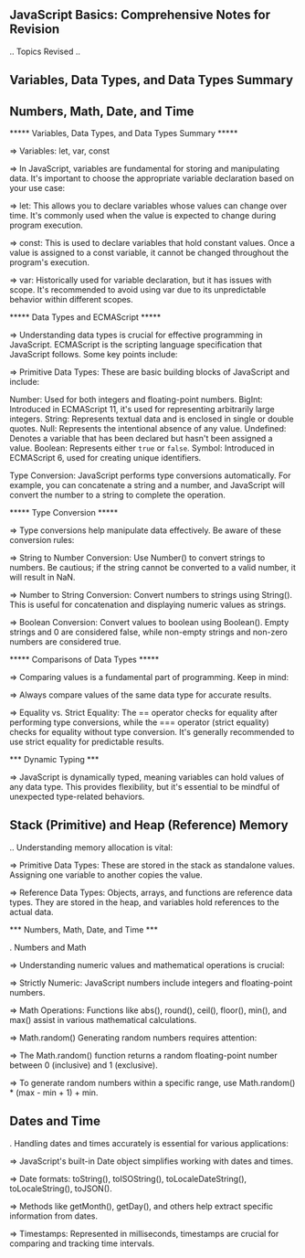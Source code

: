  ## JavaScript Basics: Comprehensive Notes for Revision 

.. Topics Revised ..

## Variables, Data Types, and Data Types Summary
## Numbers, Math, Date, and Time

***** Variables, Data Types, and Data Types Summary *****

=> Variables: let, var, const

=> In JavaScript, variables are fundamental for storing and manipulating data. It's important to choose the appropriate variable declaration based on your use case:

=> let: This allows you to declare variables whose values can change over time. It's commonly used when the value is expected to change during program execution.

=> const: This is used to declare variables that hold constant values. Once a value is assigned to a const variable, it cannot be changed throughout the program's execution.

=> var: Historically used for variable declaration, but it has issues with scope. It's recommended to avoid using var due to its unpredictable behavior within different scopes.

***** Data Types and ECMAScript *****

=> Understanding data types is crucial for effective programming in JavaScript. ECMAScript is the scripting language specification that JavaScript follows. Some key points include:

=> Primitive Data Types: These are basic building blocks of JavaScript and include:

 Number: Used for both integers and floating-point numbers.
 BigInt: Introduced in ECMAScript 11, it's used for representing arbitrarily large integers.
 String: Represents textual data and is enclosed in single or double quotes.
 Null: Represents the intentional absence of any value.
 Undefined: Denotes a variable that has been declared but hasn't been assigned a value.
 Boolean: Represents either `true` or `false`.
 Symbol: Introduced in ECMAScript 6, used for creating unique identifiers.

Type Conversion: JavaScript performs type conversions automatically. For example, you can concatenate a string and a number, and JavaScript will convert the number to a string to complete the operation.

***** Type Conversion *****

=> Type conversions help manipulate data effectively. Be aware of these conversion rules:

=> String to Number Conversion: Use Number() to convert strings to numbers. Be cautious; if the string cannot be converted to a valid number, it will result in NaN.

=> Number to String Conversion: Convert numbers to strings using String(). This is useful for concatenation and displaying numeric values as strings.

=> Boolean Conversion: Convert values to boolean using Boolean(). Empty strings and 0 are considered false, while non-empty strings and non-zero numbers are considered true.

***** Comparisons of Data Types *****

=> Comparing values is a fundamental part of programming. Keep in mind:

=> Always compare values of the same data type for accurate results.

=> Equality vs. Strict Equality: The == operator checks for equality after performing type conversions, while the === operator (strict equality) checks for equality without type conversion. It's generally recommended to use strict equality for predictable results.

*** Dynamic Typing ***

=> JavaScript is dynamically typed, meaning variables can hold values of any data type. This provides flexibility, but it's essential to be mindful of unexpected type-related behaviors.

## Stack (Primitive) and Heap (Reference) Memory

.. Understanding memory allocation is vital:

=> Primitive Data Types: These are stored in the stack as standalone values. Assigning one variable to another copies the value.

=> Reference Data Types: Objects, arrays, and functions are reference data types. They are stored in the heap, and variables hold references to the actual data.

*** Numbers, Math, Date, and Time ***

. Numbers and Math

=> Understanding numeric values and mathematical operations is crucial:

=> Strictly Numeric: JavaScript numbers include integers and floating-point numbers.

=> Math Operations: Functions like abs(), round(), ceil(), floor(), min(), and max() assist in various mathematical calculations.

=> Math.random()
Generating random numbers requires attention:

=> The Math.random() function returns a random floating-point number between 0 (inclusive) and 1 (exclusive).

=> To generate random numbers within a specific range, use Math.random() * (max - min + 1) + min.

 ## Dates and Time

. Handling dates and times accurately is essential for various applications:

=> JavaScript's built-in Date object simplifies working with dates and times.

=> Date formats: toString(), toISOString(), toLocaleDateString(), toLocaleString(), toJSON().

=> Methods like getMonth(), getDay(), and others help extract specific information from dates.

=> Timestamps: Represented in milliseconds, timestamps are crucial for comparing and tracking time intervals.
